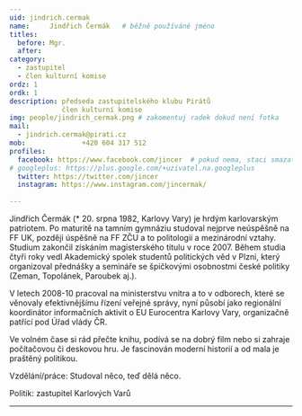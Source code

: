 ```yaml
---
uid: jindrich.cermak
name:     Jindřich Čermák  	# běžně používáné jméno
titles:
  before: Mgr.
  after:
category:
  - zastupitel
  - člen kulturní komise
ordz: 1
ordk: 1
description: předseda zastupitelského klubu Pirátů
             člen kulturní komise
img: people/jindrich_cermak.png # zakomentuj radek dokud není fotka
mail:
  - jindrich.cermak@pirati.cz
mob:			  +420 604 317 512
profiles:
  facebook: https://www.facebook.com/jincer  # pokud nema, staci smazat tuto radku
# googleplus: https://plus.google.com/+uzivatel.na.googleplus
  twitter: https://twitter.com/jincer
  instagram: https://www.instagram.com/jincermak/ 
   
---
```


Jindřich Čermák (* 20. srpna 1982, Karlovy Vary) je hrdým karlovarským patriotem. Po maturitě na tamním gymnáziu studoval nejprve neúspěšně na FF UK, později úspěšně na FF ZČU a to politologii a mezinárodní vztahy. Studium zakončil získáním magisterského titulu v roce 2007. Během studia čtyři roky vedl Akademický spolek studentů politických věd v Plzni, který organizoval přednášky a semináře se špičkovými osobnostmi české politiky (Zeman, Topolánek, Paroubek aj.).

V letech 2008-10 pracoval na ministerstvu vnitra a to v odborech, které se věnovaly efektivnějšímu řízení veřejné správy, nyní působí jako regionální koordinátor informačních aktivit o EU Eurocentra Karlovy Vary, organizačně patřící pod Úřad vlády ČR.

Ve volném čase si rád přečte knihu, podívá se na dobrý film nebo si zahraje počítačovou či deskovou hru. Je fascinován moderní historií a od mala je praštěný politikou.

Vzdělání/práce: Studoval něco, teď dělá něco.

Politik: zastupitel Karlových Varů

- - - 

